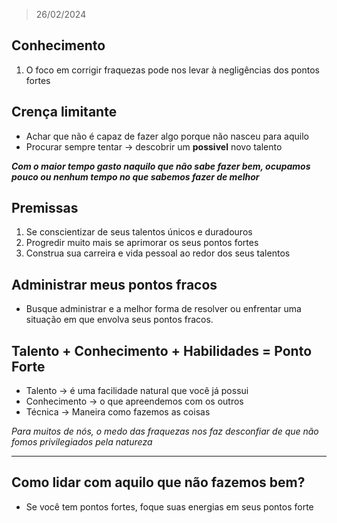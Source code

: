 > 26/02/2024

## Conhecimento
1. O foco em corrigir fraquezas pode nos levar à negligências dos pontos fortes
## Crença limitante
- Achar que não é capaz de fazer algo porque não nasceu para aquilo
- Procurar sempre tentar -> descobrir um **possivel** novo talento

_**Com o maior tempo gasto naquilo que não sabe fazer bem, ocupamos pouco ou nenhum tempo no que sabemos fazer de melhor**_
## Premissas
1. Se conscientizar de seus talentos únicos e duradouros
2. Progredir muito mais se aprimorar os seus pontos fortes
3. Construa sua carreira e vida pessoal ao redor dos seus talentos
## Administrar meus pontos fracos
- Busque administrar e a melhor forma de resolver ou enfrentar uma situação em que envolva seus pontos fracos.
## Talento + Conhecimento + Habilidades = Ponto Forte
- Talento -> é uma facilidade natural que você já possui
- Conhecimento -> o que apreendemos com os outros
- Técnica -> Maneira como fazemos as coisas

_Para muitos de nós, o medo das fraquezas nos faz desconfiar de que não fomos privilegiados pela natureza_

---
## Como lidar com aquilo que não fazemos bem?
- Se você tem pontos fortes, foque suas energias em seus pontos forte